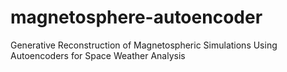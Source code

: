 # magnetosphere-autoencoder
Generative Reconstruction of Magnetospheric Simulations Using Autoencoders for Space Weather Analysis
